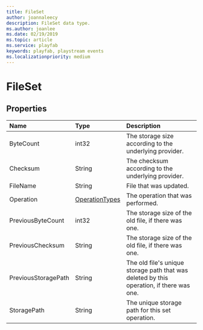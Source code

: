 ```yaml
---
title: FileSet
author: joannaleecy
description: FileSet data type.
ms.author: joanlee
ms.date: 02/19/2019
ms.topic: article
ms.service: playfab
keywords: playfab, playstream events
ms.localizationpriority: medium
---
```


# FileSet

## Properties

|Name|Type|Description|
| :--------------------|:-------------------|:----------------------|
|ByteCount|int32|The storage size according to the underlying provider.|
|Checksum|String|The checksum according to the underlying provider.|
|FileName|String|File that was updated.|
|Operation|[OperationTypes](operationtypes.md)|The operation that was performed.|
|PreviousByteCount|int32|The storage size of the old file, if there was one.|
|PreviousChecksum|String|The storage size of the old file, if there was one.|
|PreviousStoragePath|String|The old file's unique storage path that was deleted by this operation, if there was one.|
|StoragePath|String|The unique storage path for this set operation.|



